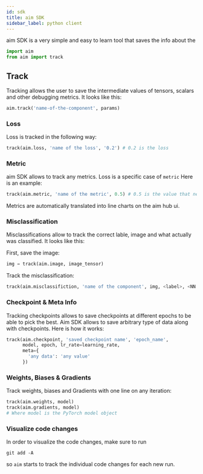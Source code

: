 ```yaml
---
id: sdk
title: aim SDK
sidebar_label: python client
---
```

aim SDK is a very simple and easy to learn tool that saves the info about the

```py
import aim
from aim import track
```

## Track

Tracking allows the user to save the intermediate values of tensors, scalars and other debugging metrics. It looks like this:
```py
aim.track('name-of-the-component', params)
```

### Loss
Loss is tracked in the following way:
```py
track(aim.loss, 'name of the loss', '0.2') # 0.2 is the loss
```

### Metric
aim SDK allows to track any metrics. Loss is a specific case of `metric`
Here is an example:

```py
track(aim.metric, 'name of the metric', 0.5) # 0.5 is the value that needs to be passed
```
Metrics are automatically translated into line charts on the aim hub ui.

### Misclassification
Misclassifications allow to track the correct lable, image and what actually was classified. It looks like this:

First, save the image:
```py
img = track(aim.image, image_tensor)
```
Track the misclassification:
```py
track(aim.misclassifiction, 'name of the component', img, <label>, <NN output>)
```

### Checkpoint & Meta Info
Tracking checkpoints allows to save checkpoints at different epochs to be able to pick the best.
Aim SDK allows to save arbitrary type of data along with checkpoints. Here is how it works:
```py
track(aim.checkpoint, 'saved checkpoint name', 'epoch_name',
      model, epoch, lr_rate=learning_rate,
      meta={
        'any data': 'any value'
      })
```

### Weights, Biases & Gradients
Track weights, biases and Gradients with one line on any iteration:
```py
track(aim.weights, model)
track(aim.gradients, model)
# Where model is the PyTorch model object
```

### Visualize code changes
In order to visualize the code changes, make sure to run
```shell
git add -A
```
so `aim` starts to track the individual code changes for each new run.
